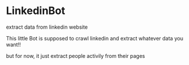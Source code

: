 # LinkedinBot
extract data from linkedin website

This little Bot is supposed to crawl linkedin and extract whatever data you want!!

but for now, it just extract people activily from their pages
